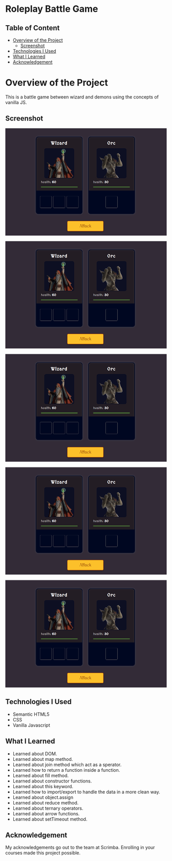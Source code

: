# Roleplay Battle Game

## Table of Content

 * [Overview of the Project](#overview-of-the-project)
      * [Screenshot](#screenshot)
 * [Technologies I Used](#technologies-i-used)
 * [What I Learned](#what-i-learned) 
 * [Acknowledgement](#acknowledgement)

# Overview of the Project
This is a battle game between wizard and demons using the concepts of vanilla JS.

## Screenshot

![](./images/gameimage.png)

![](./images/gameimage.png)

![](./images/gameimage.png)

![](./images/gameimage.png)

![](./images/gameimage.png)


## Technologies I Used
* Semantic HTML5
* CSS
* Vanilla Javascript

## What I Learned
* Learned about DOM.
* Learned about map method.
* Learned about join method which act as a sperator.
* Learned how to return a function inside a function.
* Learned about fill method.
* Learned about constructor functions.
* Learned about this keyword.
* Learned how to import/export to handle the data in a more clean way.
* Learned about object.assign
* Learned about reduce method.
* Learned about ternary operators.
* Learned about arrow functions.
* Learned about setTimeout method.

## Acknowledgement
   My acknowledgements go out to the team at Scrimba. Enrolling in your courses made this project possible.
